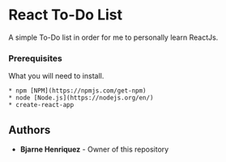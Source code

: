 # React To-Do List

A simple To-Do list in order for me to personally learn ReactJs.

### Prerequisites

What you will need to install.

```
* npm [NPM](https://npmjs.com/get-npm)
* node [Node.js](https://nodejs.org/en/)
* create-react-app
```

## Authors
* **Bjarne Henriquez** - Owner of this repository
